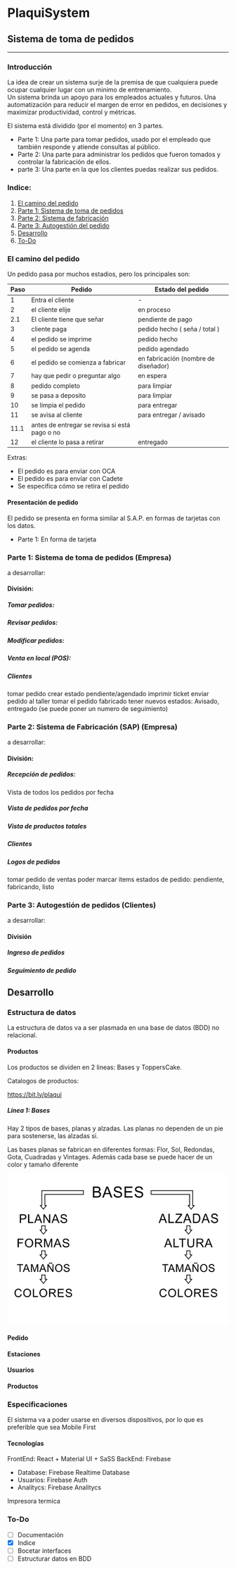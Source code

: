 # PlaquiSystem

## Sistema de toma de pedidos

___

### Introducción

La idea de crear un sistema surje de la premisa de que cualquiera puede ocupar cualquier lugar con un minimo de entrenamiento.  
Un sistema brinda un apoyo para los empleados actuales y futuros.
Una automatización para reducir el margen de error en pedidos, en decisiones y maximizar productividad, control y métricas. 

El sistema está dividido (por el momento) en 3 partes.

* Parte 1: Una parte para tomar pedidos, usado por el empleado que también responde y atiende consultas al público.
* Parte 2: Una parte para administrar los pedidos que fueron tomados y controlar la fabricación de ellos.
* parte 3: Una parte en la que los clientes puedas realizar sus pedidos. 

### Indice:

1. [El camino del pedido](#el-camino-del-pedido)
2. [Parte 1: Sistema de toma de pedidos](#parte-1-sistema-de-toma-de-pedidos-empresa)
3. [Parte 2: Sistema de fabricación](#parte-2-sistema-de-fabricación-sap-empresa)
4. [Parte 3: Autogestión del pedido](#parte-3-autogestión-de-pedidos-clientes)
5. [Desarrollo](#desarrollo)
6. [To-Do](#to-do)


### El camino del pedido


Un pedido pasa por muchos estadios, pero los principales son: 

Paso | Pedido  |   Estado del pedido
-- | -- | --
1 | Entra el cliente | -
2 | el cliente elije | en proceso
2.1 | El cliente tiene que señar | pendiente de pago
3 | cliente paga | pedido hecho ( seña / total )
4 | el pedido se imprime | pedido hecho
5 | el pedido se agenda | pedido agendado
6 | el pedido se comienza a fabricar | en fabricación (nombre de diseñador)
7 | hay que pedir o preguntar algo | en espera
8 | pedido completo | para limpiar
9 | se pasa a deposito | para limpiar
10 | se limpia el pedido | para entregar
11 | se avisa al cliente | para entregar / avisado
11.1 | antes de entregar se revisa si está pago o no
12 | el cliente lo pasa a retirar | entregado 
    
Extras: 

* El pedido es para enviar con OCA
* El pedido es para envíar con Cadete
* Se especifica cómo se retira el pedido

#### Presentación de pedido

El pedido se presenta en forma similar al S.A.P. en formas de tarjetas con los datos.

* Parte 1: En forma de tarjeta



### Parte 1: Sistema de toma de pedidos (Empresa)

a desarrollar:



#### División: 

##### Tomar pedidos:

##### Revisar pedidos:

##### Modificar pedidos:

##### Venta en local (POS):

##### Clientes



tomar pedido
crear estado pendiente/agendado
imprimir ticket
enviar pedido al taller
tomar el pedido fabricado
tener nuevos estados: Avisado, entregado (se puede poner un numero de seguimiento)



### Parte 2: Sistema de Fabricación (SAP) (Empresa)

a desarrollar:


#### División: 

##### Recepción de pedidos:

Vista de todos los pedidos por fecha

##### Vista de pedidos por fecha

##### Vista de productos totales

##### Clientes

##### Logos de pedidos


tomar pedido de ventas
poder marcar items
estados de pedido: pendiente, fabricando, listo

###  Parte 3: Autogestión de pedidos (Clientes)

a desarrollar:

#### División

##### Ingreso de pedidos

##### Seguimiento de pedido



## Desarrollo 
### Estructura de datos

La estructura de datos va a ser plasmada en una base de datos (BDD) no relacional.

#### Productos

Los productos se dividen en 2 lineas: Bases y ToppersCake. 

Catalogos de productos:

https://bit.ly/plaqui



##### Linea 1: Bases

Hay 2 tipos de bases, planas y alzadas. Las planas no dependen de un pie para sostenerse, las alzadas si. 

Las bases planas se fabrican en diferentes formas: Flor, Sol, Redondas, Gota, Cuadradas y Vintages. Además cada base se puede hacer de un color y tamaño diferente

![](imgs/bases.jpg)

#### Pedido

#### Estaciones

#### Usuarios

#### Productos



### Especificaciones

El sistema va a poder usarse en diversos dispositivos, por lo que es preferible que sea Mobile First

#### Tecnologías 

FrontEnd: React + Material UI + SaSS
BackEnd: Firebase
 * Database: Firebase Realtime Database
 * Usuarios: Firebase Auth
 * Analitycs: Firebase Analitycs

Impresora termica

### To-Do

 - [ ] Documentación
 - [x] Indice
 - [ ] Bocetar interfaces
 - [ ] Estructurar datos en BDD
